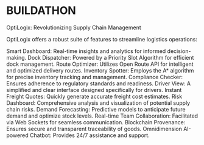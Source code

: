 # BUILDATHON
OptiLogix:  Revolutionizing Supply Chain Management


OptiLogix offers a robust suite of features to streamline logistics operations:

Smart Dashboard: Real-time insights and analytics for informed decision-making.
Dock Dispatcher: Powered by a Priority Slot Algorithm for efficient dock management.
Route Optimizer: Utilizes Open Route API for intelligent and optimized delivery routes.
Inventory Spotter: Employs the A* algorithm for precise inventory tracking and management.
Compliance Checker: Ensures adherence to regulatory standards and readiness.
Driver View: A simplified and clear interface designed specifically for drivers.
Instant Freight Quotes: Quickly generate accurate freight cost estimates.
Risk Dashboard: Comprehensive analysis and visualization of potential supply chain risks.
Demand Forecasting: Predictive models to anticipate future demand and optimize stock levels.
Real-time Team Collaboration: Facilitated via Web Sockets for seamless communication.
Blockchain Provenance: Ensures secure and transparent traceability of goods.
Omnidimension AI-powered Chatbot: Provides 24/7 assistance and support.
